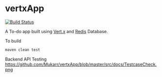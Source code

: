 # vertxApp

[![Build Status](https://travis-ci.org/Mukarr/vertxApp.svg?branch=master)](https://travis-ci.org/Mukarr/vertxApp)

A To-do app built using [Vert.x](http://vertx.io/) and [Redis](http://redis.io/) Database.

To build
```bash
maven clean test
```
Backend API Testing
https://github.com/Mukarr/vertxApp/blob/master/src/docs/TestcaseCheck.png
